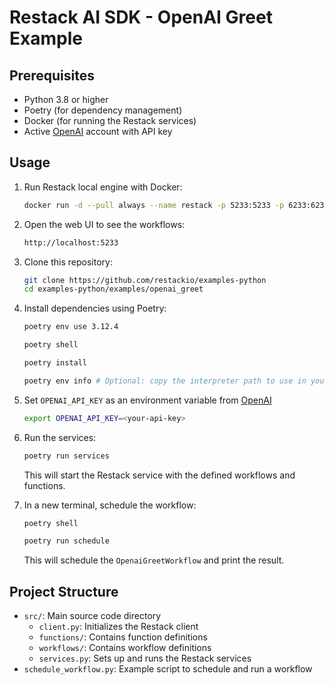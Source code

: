 # Restack AI SDK - OpenAI Greet Example

## Prerequisites

- Python 3.8 or higher
- Poetry (for dependency management)
- Docker (for running the Restack services)
- Active [OpenAI](https://platform.openai.com) account with API key

## Usage

1. Run Restack local engine with Docker:

   ```bash
   docker run -d --pull always --name restack -p 5233:5233 -p 6233:6233 -p 7233:7233 ghcr.io/restackio/restack:main
   ```

2. Open the web UI to see the workflows:

   ```bash
   http://localhost:5233
   ```

3. Clone this repository:

   ```bash
   git clone https://github.com/restackio/examples-python
   cd examples-python/examples/openai_greet
   ```

4. Install dependencies using Poetry:

   ```bash
   poetry env use 3.12.4
   ```

   ```bash
   poetry shell
   ```

   ```bash
   poetry install
   ```

   ```bash
   poetry env info # Optional: copy the interpreter path to use in your IDE (e.g. Cursor, VSCode, etc.)
   ```

5. Set `OPENAI_API_KEY` as an environment variable from [OpenAI](https://platform.openai.com)

   ```bash
   export OPENAI_API_KEY=<your-api-key>
   ```

6. Run the services:

   ```bash
   poetry run services
   ```

   This will start the Restack service with the defined workflows and functions.

7. In a new terminal, schedule the workflow:

   ```bash
   poetry shell
   ```

   ```bash
   poetry run schedule
   ```

   This will schedule the `OpenaiGreetWorkflow` and print the result.

## Project Structure

- `src/`: Main source code directory
  - `client.py`: Initializes the Restack client
  - `functions/`: Contains function definitions
  - `workflows/`: Contains workflow definitions
  - `services.py`: Sets up and runs the Restack services
- `schedule_workflow.py`: Example script to schedule and run a workflow
